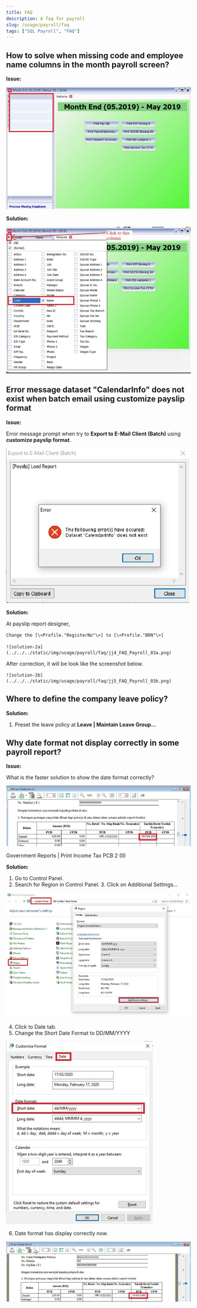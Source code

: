 ```yaml
---
title: FAQ
description: A faq for payroll
slug: /usage/payroll/faq
tags: ["SQL Payroll", "FAQ"]
---
```


## How to solve when missing code and employee name columns in the month payroll screen?

**Issue:**

![issue-1](../../../static/img/usage/payroll/faq/jj1_FAQ_Payroll_01.png)

**Solution:**

![solution-1](../../../static/img/usage/payroll/faq/jj2_FAQ_Payroll_02.png)

## Error message dataset "CalendarInfo" does not exist when batch email using customize payslip format

**Issue:**

Error message prompt when try to **Export to E-Mail Client (Batch)** using **customize payslip format**.

![issue-2](../../../static/img/usage/payroll/faq/jj3_FAQ_Payroll_03.png)

**Solution:**

At payslip report designer,

    Change the [\<Profile."RegisterNo"\>] to [\<Profile."BRN"\>]

    ![solution-2a](../../../static/img/usage/payroll/faq/jj4_FAQ_Payroll_03a.png)

After correction, it will be look like the screenshot below.

    ![solution-2b](../../../static/img/usage/payroll/faq/jj5_FAQ_Payroll_03b.png)

## Where to define the company leave policy?

**Solution:**

1. Preset the leave policy at **Leave | Maintain Leave Group...**

## Why date format not display correctly in some payroll report?

**Issue:**

What is the faster solution to show the date format correctly?

![issue-4](../../../static/img/usage/payroll/faq/jj6_FAQ_Payroll_04a.png)

Government Reports | Print Income Tax PCB 2 (II)

**Solution:**

1. Go to Control Panel.
2. Search for Region in Control Panel. 3. Click on Additional Settings...

![solution-4a](../../../static/img/usage/payroll/faq/jj7_FAQ_Payroll_04b.png)

4. Click to Date tab.
5. Change the Short Date Format to DD/MM/YYYY

![solution-4b](../../../static/img/usage/payroll/faq/jj8_FAQ_Payroll_04c.png)

6. Date format has display correctly now.

![solution-4c](../../../static/img/usage/payroll/faq/jj9_FAQ_Payroll_04d.png)

